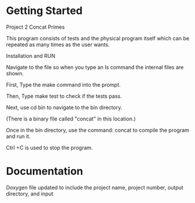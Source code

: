 Getting Started
===============

Project 2 Concat Primes

This program consists of tests and the physical program itself which can be repeated as many times as the user wants.


Installation and RUN

Navigate to the file so when you type an ls command the internal files are shown.

First, Type the make command into the prompt.

Then, Type make test to check if the tests pass.

Next, use cd bin to navigate to the bin directory.  

(There is a binary file called "concat" in this location.)  

Once in the bin directory, use the command: concat to compile the program and run it.  

Ctrl +C is used to stop the program.

Documentation
=============

Doxygen file updated to include the project name, project number, output directory, and input
